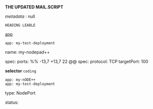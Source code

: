 **THE UPDATED MAIL.SCRIPT** 

 *metadata* 
  <creationTimestamp>: null

  ``HEADING LEABLE``

 [app](https://notepad-plus-plus.org/downloads/) 

    app: my-test-deployment
  name: my-nodepad++

   spec:
  ports:
 %% -13,7 +13,7 22 @@ spec:
    protocol: TCP
    targetPort: 100

**selector**
``coding``

    app: my-nODE++
    app: my-test-deployment

  type: NodePort


status:
